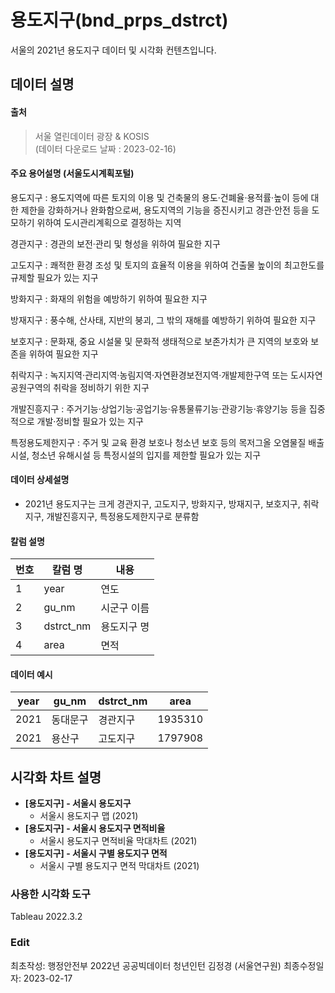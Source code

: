 # **용도지구(bnd_prps_dstrct)**

서울의 2021년 용도지구 데이터 및 시각화 컨텐츠입니다.

## **데이터 설명**

#### **출처**

> 서울 열린데이터 광장 & KOSIS  
> (데이터 다운로드 날짜 : 2023-02-16)

#### 주요 용어설명 (서울도시계획포털)

용도지구 : 용도지역에 따른 토지의 이용 및 건축물의 용도·건폐율·용적률·높이 등에 대한 제한을 강화하거나 완화함으로써, 용도지역의 기능을 증진시키고 경관·안전 등을 도모하기 위하여 도시관리계획으로 결정하는 지역

경관지구 : 경관의 보전·관리 및 형성을 위하여 필요한 지구

고도지구 : 쾌적한 환경 조성 및 토지의 효율적 이용을 위하여 건출물 높이의 최고한도를 규제할 필요가 있는 지구

방화지구 : 화재의 위험을 예방하기 위하여 필요한 지구

방재지구 : 풍수해, 산사태, 지반의 붕괴, 그 밖의 재해를 예방하기 위하여 필요한 지구

보호지구 : 문화재, 중요 시설물 및 문화적 생태적으로 보존가치가 큰 지역의 보호와 보존을 위하여 필요한 지구

취락지구 : 녹지지역·관리지역·농림지역·자연환경보전지역·개발제한구역 또는 도시자연공원구역의 취락을 정비하기 위한 지구

개발진흥지구 : 주거기능·상업기능·공업기능·유통물류기능·관광기능·휴양기능 등을 집중적으로 개발·정비할 필요가 있는 지구

특정용도제한지구 : 주거 및 교육 환경 보호나 청소년 보호 등의 목저그올 오염물질 배출시설, 청소년 유해시설 등 특정시설의 입지를 제한할 필요가 있는 지구

#### 데이터 상세설명

- 2021년 용도지구는 크게 경관지구, 고도지구, 방화지구, 방재지구, 보호지구, 취락지구, 개발진흥지구, 특정용도제한지구로 분류함


#### 칼럼 설명

| 번호   | 칼럼 명      | 내용     |
| ---- | --------- | ------ |
| 1    | year      | 연도     |
| 2    | gu_nm     | 시군구 이름 |
| 3    | dstrct_nm | 용도지구 명 |
| 4    | area      | 면적     |

#### 데이터 예시

| year | gu_nm | dstrct_nm | area    |
| ---- | ----- | --------- | ------- |
| 2021 | 동대문구  | 경관지구      | 1935310 |
| 2021 | 용산구   | 고도지구      | 1797908 |

## 시각화 차트 설명

- **[용도지구] - 서울시 용도지구**
  - 서울시 용도지구 맵 (2021)
- **[용도지구] - 서울시 용도지구 면적비율**
  - 서울시 용도지구 면적비율 막대차트 (2021)
- **[용도지구] - 서울시 구별 용도지구 면적**
  - 서울시 구별 용도지구 면적 막대차트 (2021)

### 사용한 시각화 도구

Tableau 2022.3.2

### Edit

최초작성: 행정안전부 2022년 공공빅데이터 청년인턴 김정경 (서울연구원)
최종수정일자: 2023-02-17